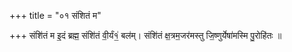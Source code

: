 +++
title = "०१ संशितं म"

+++
संशि॑तं म इ॒दं ब्रह्म॒ संशि॑तं वी॒र्यं१॒॑ बल॑म्। संशि॑तं क्ष॒त्रम॒जर॑मस्तु जि॒ष्णुर्येषा॑मस्मि पु॒रोहि॑तः ॥